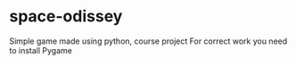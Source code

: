 # space-odissey
Simple game made using python, course project
For correct work you need to install Pygame
